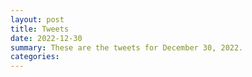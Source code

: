 ```yaml
---
layout: post
title: Tweets
date: 2022-12-30
summary: These are the tweets for December 30, 2022.
categories:
---
```


